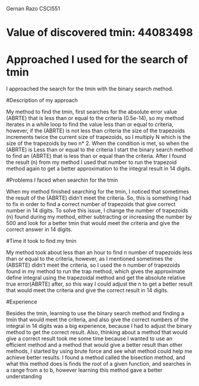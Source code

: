 Gernan Razo 
CSCI551 


# Value of discovered tmin: 44083498

# Approached I used for the search of tmin
  
I approached the search for the tmin with the binary search method.

#Description of my approach
  
My method to find the tmin, first searches for the absolute error value (ABRTE) that is less than or equal to the criteria (0.5e-14), so my method iterates in a while loop to find the value less than or equal to criteria, however, if the (ABRTE) is not less than criteria the size of the trapezoids increments twice the current size of trapezoids, so I multiply N which is the size of the trapezoids by two n* 2. When the condition is met, so when the (ABRTE) is 
Less than or equal to the criteria I start the binary search method to find an (ABRTE) that is less than or equal than the criteria. After I found the result (n) from my method I used that number to run the trapezoid method again to get a better approximation to the integral result in 14 digits. 

#Problems I faced when searchin for the tmin 
 
When my method finished searching for the tmin, I noticed that sometimes the result of the (ABRTE) didn’t meet the criteria. So, this is something I had to fix in order to find a correct number of trapezoids that give correct number in 14 digits. To solve this issue, I change the number of trapezoids (n) found during my method, either subtracting or increasing the number by 500 and look for a better tmin that would meet the criteria and give the correct answer in 14 digits. 

#Time it took to find my tmin

My method took about less than an hour to find n number of trapezoids less than or equal to the criteria, however, as I mentioned sometimes the (ABSRTE) didn’t meet the criteria, so I used the n number of trapezoids found in my method to run the trap method, which gives the approximate define integral using the trapezoidal method and get the absolute relative true error(ABRTE)  after, so this way I could adjust the n to get a better result that would meet the criteria and give the correct result in 14 digits. 


#Experience 

Besides the tmin, learning to use the binary search method and finding a tmin that would meet the criteria, and also give the correct numbers of the integral in 14 digits was a big experience, because I had to adjust the binary method to get the correct result. Also, thinking about a method that would give a correct result took me some time because I wanted to use an efficient method and a method that would give a better result than other methods, I started by using brute force and see what method could help me achieve better results. I found a method called the bisection method, and what this method does is finds the root of a given function, and searches in a range from a to b, however learning this method gave a better understanding 